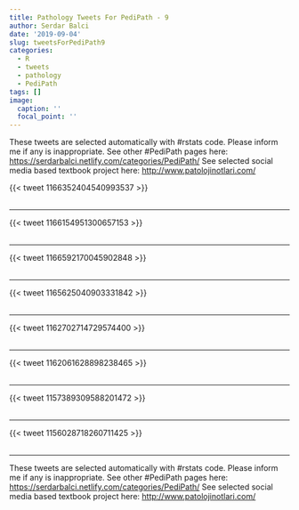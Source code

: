 ```yaml
---
title: Pathology Tweets For PediPath - 9
author: Serdar Balci
date: '2019-09-04'
slug: tweetsForPediPath9
categories:
  - R
  - tweets
  - pathology
  - PediPath
tags: []
image:
  caption: ''
  focal_point: ''
---
```



These tweets are selected automatically with #rstats code. Please inform me if any is inappropriate.
See other #PediPath pages here: https://serdarbalci.netlify.com/categories/PediPath/ 
See selected social media based textbook project here: http://www.patolojinotlari.com/

{{< tweet 1166352404540993537 >}}
<br>
<br>
<hr>
{{< tweet 1166154951300657153 >}}
<br>
<br>
<hr>
{{< tweet 1166592170045902848 >}}
<br>
<br>
<hr>
{{< tweet 1165625040903331842 >}}
<br>
<br>
<hr>
{{< tweet 1162702714729574400 >}}
<br>
<br>
<hr>
{{< tweet 1162061628898238465 >}}
<br>
<br>
<hr>
{{< tweet 1157389309588201472 >}}
<br>
<br>
<hr>
{{< tweet 1156028718260711425 >}}
<br>
<br>
<hr>


These tweets are selected automatically with #rstats code. Please inform me if any is inappropriate.
See other #PediPath pages here: https://serdarbalci.netlify.com/categories/PediPath/ 
See selected social media based textbook project here: http://www.patolojinotlari.com/

